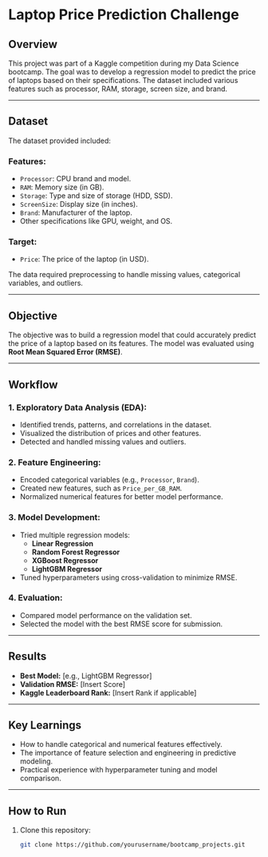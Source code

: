 # **Laptop Price Prediction Challenge**

## **Overview**
This project was part of a Kaggle competition during my Data Science bootcamp. The goal was to develop a regression model to predict the price of laptops based on their specifications. The dataset included various features such as processor, RAM, storage, screen size, and brand.

---

## **Dataset**
The dataset provided included:

### **Features:**
- `Processor`: CPU brand and model.
- `RAM`: Memory size (in GB).
- `Storage`: Type and size of storage (HDD, SSD).
- `ScreenSize`: Display size (in inches).
- `Brand`: Manufacturer of the laptop.
- Other specifications like GPU, weight, and OS.

### **Target:**
- `Price`: The price of the laptop (in USD).

The data required preprocessing to handle missing values, categorical variables, and outliers.

---

## **Objective**
The objective was to build a regression model that could accurately predict the price of a laptop based on its features. The model was evaluated using **Root Mean Squared Error (RMSE)**.

---

## **Workflow**
### **1. Exploratory Data Analysis (EDA):**
- Identified trends, patterns, and correlations in the dataset.
- Visualized the distribution of prices and other features.
- Detected and handled missing values and outliers.

### **2. Feature Engineering:**
- Encoded categorical variables (e.g., `Processor`, `Brand`).
- Created new features, such as `Price_per_GB_RAM`.
- Normalized numerical features for better model performance.

### **3. Model Development:**
- Tried multiple regression models:
  - **Linear Regression**
  - **Random Forest Regressor**
  - **XGBoost Regressor**
  - **LightGBM Regressor**
- Tuned hyperparameters using cross-validation to minimize RMSE.

### **4. Evaluation:**
- Compared model performance on the validation set.
- Selected the model with the best RMSE score for submission.

---

## **Results**
- **Best Model:** [e.g., LightGBM Regressor]
- **Validation RMSE:** [Insert Score]
- **Kaggle Leaderboard Rank:** [Insert Rank if applicable]

---

## **Key Learnings**
- How to handle categorical and numerical features effectively.
- The importance of feature selection and engineering in predictive modeling.
- Practical experience with hyperparameter tuning and model comparison.

---

## **How to Run**
1. Clone this repository:
   ```bash
   git clone https://github.com/yourusername/bootcamp_projects.git

